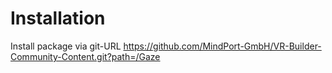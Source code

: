 # Installation

Install package via git-URL https://github.com/MindPort-GmbH/VR-Builder-Community-Content.git?path=/Gaze